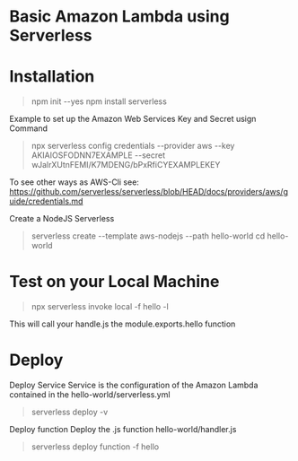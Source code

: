# Basic Amazon Lambda using Serverless

# Installation

> npm init --yes
> npm install serverless

Example to set up the Amazon Web Services Key and Secret usign Command
> npx serverless config credentials --provider aws --key AKIAIOSFODNN7EXAMPLE --secret wJalrXUtnFEMI/K7MDENG/bPxRfiCYEXAMPLEKEY

To see other ways as AWS-Cli see:
https://github.com/serverless/serverless/blob/HEAD/docs/providers/aws/guide/credentials.md

Create a NodeJS Serverless
> serverless create --template aws-nodejs --path hello-world
> cd hello-world

# Test on your Local Machine
> npx serverless invoke local -f hello -l

This will call your handle.js the module.exports.hello function

# Deploy

Deploy Service
Service is the configuration of the Amazon Lambda contained in the hello-world/serverless.yml

> serverless deploy -v

Deploy function
Deploy the .js function hello-world/handler.js
> serverless deploy function -f hello



